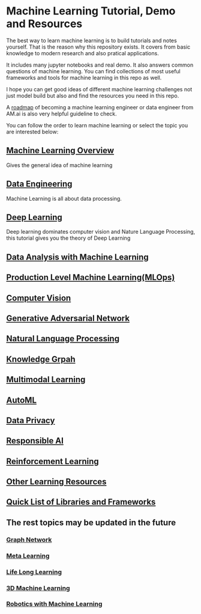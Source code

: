 # Machine Learning Tutorial, Demo and Resources

The best way to learn machine learning is to build tutorials and notes yourself. That is the reason why this repository exists. It covers from basic knowledge to modern research and also pratical applications. 

It includes many jupyter notebooks and real demo. It also answers common questions of machine learning. 
You can find collections of most useful frameworks and tools for machine learning in this repo as well.

I hope you can get good ideas of different machine learning challenges not just model build but also  and find the resources you need in this repo.

A [roadmap](https://i.am.ai/roadmap/) of becoming a machine learning engineer or data engineer from AM.ai is also very helpful guideline to check.

You can follow the order to learn machine learning or select the topic you are interested below:

## [Machine Learning Overview](Machine_Learning_Overview.md)

Gives the general idea of machine learning

## [Data Engineering](Data_Engineering.md)

Machine Learning is all about data processing.

## [Deep Learning](Deep_Learning.md)

Deep learning dominates computer vision and Nature Language Processing, this tutorial gives you the theory of Deep Learning

## [Data Analysis with Machine Learning](Data_Analysis.md)

## [Production Level Machine Learning(MLOps)](MLOps.md)

## [Computer Vision](Computer_Vision.md)

## [Generative Adversarial Network](Generative_Adversarial_Network.md)

## [Natural Language Processing](Natural_Language_Processing.md)

## [Knowledge Grpah](Knowledge_Graph.md)

## [Multimodal Learning](Multimodal.md)

## [AutoML](autoML.md)

## [Data Privacy](Data_Privacy.md)

## [Responsible AI](Responsible_AI.md)

## [Reinforcement Learning](Reinforcement_Learning.md)

## [Other Learning Resources](Other_Learning_Resources.md)

## [Quick List of Libraries and Frameworks](Libraries_and_Frameworks.md)




## The rest topics may be updated in the future

### [Graph Network](Graph_Network.md)

### [Meta Learning](Meta_Learning.md)

### [Life Long Learning](Life_Long_Learning.md)

### [3D Machine Learning](3D_Machine_Learning.md)

### [Robotics with Machine Learning](Robotics.md)



